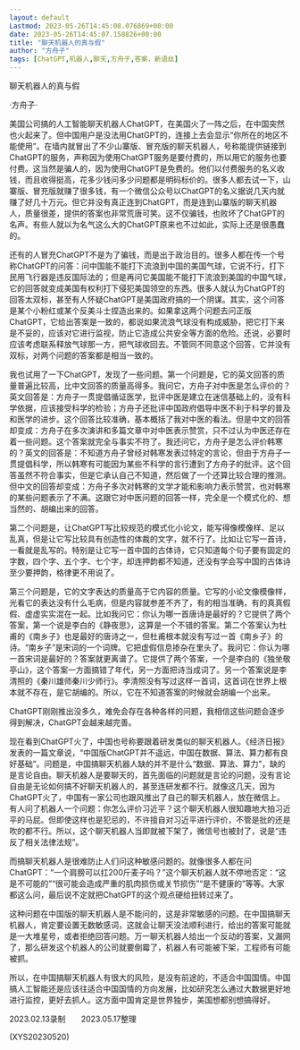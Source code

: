 ```yaml
---
layout: default
Lastmod: 2023-05-26T14:45:08.076869+00:00
date: 2023-05-26T14:45:07.158826+00:00
title: "聊天机器人的真与假"
author: "方舟子"
tags: [ChatGPT,机器人,聊天,方舟子,答案，新语丝]
---
```


聊天机器人的真与假

·方舟子·

美国公司搞的人工智能聊天机器人ChatGPT，在美国火了一阵之后，在中国突然也火起来了。但中国用户是没法用ChatGPT的，连接上去会显示“你所在的地区不能使用”。在墙内就冒出了不少山寨版、冒充版的聊天机器人，号称能提供链接到ChatGPT的服务，声称因为使用ChatGPT服务是要付费的，所以用它的服务也要付费。这当然是骗人的，因为使用ChatGPT是免费的。他们以付费服务的名义收钱，而且收得挺高，花多少钱问多少问题都是明码标价的。很多人都去试一下，山寨版、冒充版就赚了很多钱，有一个微信公众号以ChatGPT的名义据说几天内就赚了好几十万元。但它并没有真正连到ChatGPT，而是连到山寨版的聊天机器人，质量很差，提供的答案也非常荒唐可笑。这不仅骗钱，也败坏了ChatGPT的名声。有些人就以为名气这么大的ChatGPT原来也不过如此，实际上还是很愚蠢的。

还有的人冒充ChatGPT不是为了骗钱，而是出于政治目的。很多人都在传一个号称ChatGPT的问答：问中国能不能打下流浪到中国的美国气球，它说不行，打下民用飞行器是违反国际法的；但是再问它美国能不能打下流浪到美国的中国气球，它的回答就变成美国有权利打下侵犯美国领空的东西。很多人就认为ChatGPT的回答太双标，甚至有人怀疑ChatGPT是美国政府搞的一个阴谋。其实，这个问答是某个小粉红或某个反美斗士捏造出来的。如果拿这两个问题去问正版ChatGPT，它给出答案是一致的，都说如果流浪气球没有构成威胁，把它打下来是不妥的，应该对它进行监视，防止它造成公共安全等方面的危险。还说，必要时应该考虑联系释放气球那一方，把气球收回去。不管同不同意这个回答，它并没有双标，对两个问题的答案都是相当一致的。

我也试用了一下ChatGPT，发现了一些问题。第一个问题是，它的英文回答的质量普遍比较高，比中文回答的质量高得多。我问它，方舟子对中医是怎么评价的？英文回答是：方舟子一贯提倡循证医学，批评中医是建立在迷信基础上的，没有科学依据，应该接受科学的检验；方舟子还批评中国政府倡导中医不利于科学的普及和医学的进步。这个回答比较准确，基本概括了我对中医的看法。但是中文的回答却变成：方舟子在多次演讲和多篇文章中对中医表示赞赏，只不过认为中医还存在着一些问题。这个答案就完全与事实不符了。我还问它，方舟子是怎么评价韩寒的？英文的回答是：不知道方舟子曾经对韩寒发表过特定的言论，但由于方舟子一贯提倡科学，所以韩寒有可能因为某些不科学的言行遭到了方舟子的批评。这个回答虽然不符合事实，但是它承认自己不知道，然后做了一个还算比较合理的推测。但中文的回答却变成：方舟子多次对韩寒的文学才能和影响力表示赞赏，也对韩寒的某些问题表示了不满。这跟它对中医问题的回答一样，完全是一个模式化的、想当然的、胡编出来的回答。

第二个问题是，让ChatGPT写比较规范的模式化小论文，能写得像模像样、足以乱真，但是让它写比较具有创造性的体裁的文字，就不行了。比如让它写一首诗，一看就是乱写的。特别是让它写一首中国的古体诗，它只知道每个句子要有固定的字数，四个字、五个字、七个字，却连押韵都不知道，还没有学会写中国的古体诗至少要押韵，格律更不用说了。

第三个问题是，它的文字表达的质量高于它内容的质量。它写的小论文像模像样，光看它的表达没有什么毛病，但是内容就参差不齐了，有的相当准确，有的真真假假、虚虚实实混在一起。比如我问它：你认为哪一首唐诗是最好的？它提供了两个答案，第一个说是李白的《静夜思》，这算是一个不错的答案。第二个答案认为杜甫的《南乡子》也是最好的唐诗之一，但杜甫根本就没有写过一首《南乡子》的诗。“南乡子”是宋词的一个词牌。它把虚假信息掺杂在里头了。我问它：你认为哪一首宋词是最好的？答案就更离谱了。它提供了两个答案，一个是李白的《独坐敬亭山》，这个答案一方面搞错了年代，另一方面把诗当成词了。另一个答案说是李清照的《秦川雄师秦川少师行》。李清照没有写过这样一首词，这首词在世界上根本就不存在，是它胡编的。所以，它在不知道答案的时候就会胡编一个出来。

ChatGPT刚刚推出没多久，难免会存在各种各样的问题，我相信这些问题会逐步得到解决，ChatGPT会越来越完善。

现在看到ChatGPT火了，中国也号称要跟着研发类似的聊天机器人。《经济日报》发表的一篇文章说，“中国版ChatGPT并不遥远，中国在数据、算法、算力都有良好基础”。问题是，中国搞聊天机器人缺的并不是什么“数据、算法、算力”，缺的是言论自由。聊天机器人是要聊天的，首先面临的问题就是言论的问题，没有言论自由是无论如何搞不好聊天机器人的，甚至连研发都不行。就像这几天，因为ChatGPT火了，中国有一家公司也跟风推出了自己的聊天机器人，放在微信上。有人问了机器人一个问题：你怎么评价习近平？这个聊天机器人很知趣地大拍习近平的马屁。但即使这样也是犯忌的，不许擅自对习近平进行评价，不管是批的还是吹的都不行。所以，这个聊天机器人当即就被下架了，微信号也被封了，说是“违反了相关法律法规”。

而搞聊天机器人是很难防止人们问这种敏感问题的。就像很多人都在问ChatGPT：“一个肩膀可以扛200斤麦子吗？”这个聊天机器人就不停地否定：“这是不可能的”“很可能会造成严重的肌肉损伤或关节损伤”“是不健康的”等等。大家都这么问，最后说不定就把ChatGPT的这个观点硬给扭转过来了。

这种问题在中国版的聊天机器人是不能问的，这是非常敏感的问题。在中国搞聊天机器人，肯定要设置无数敏感词，这就会让聊天没法顺利进行，给出的答案可能就是一大堆星号，或者拒绝回答问题。万一聊天机器人给出一个反动的答案，又漏网了，那么研发这个机器人的公司就要倒霉了，机器人有可能被下架，工程师有可能被抓。

所以，在中国搞聊天机器人有很大的风险，是没有前途的，不适合中国国情。中国搞人工智能还是应该往适合中国国情的方向发展，比如研究怎么通过大数据更好地进行监控，更好去抓人。这方面中国肯定是世界独步，美国想都别想搞得好。

2023.02.13录制　　2023.05.17整理

(XYS20230520)


